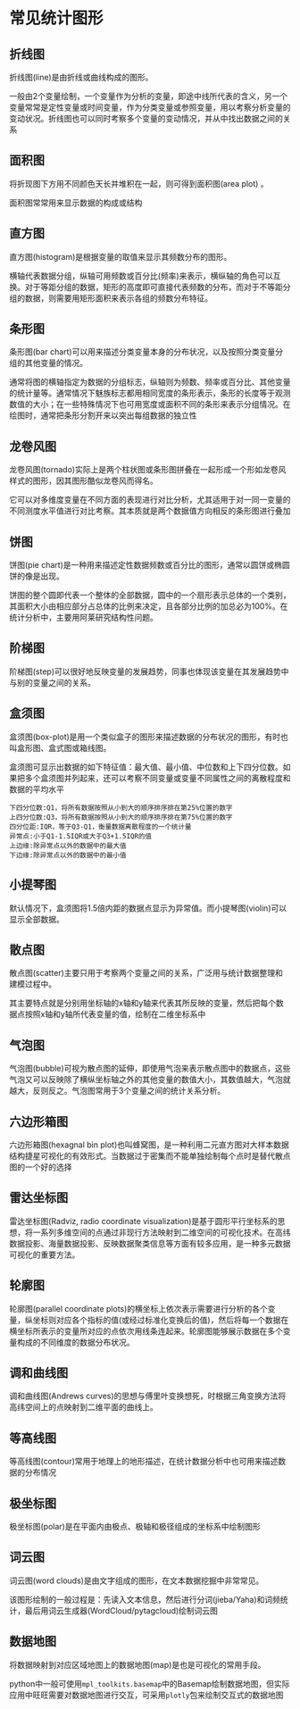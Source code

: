 # 常见统计图形

## 折线图

折线图(line)是由折线或曲线构成的图形。

一般由2个变量绘制，一个变量作为分析的变量，即途中线所代表的含义，另一个变量常常是定性变量或时间变量，作为分类变量或参照变量，用以考察分析变量的变动状况。折线图也可以同时考察多个变量的变动情况，并从中找出数据之间的关系

## 面积图

将折现图下方用不同颜色天长并堆积在一起，则可得到面积图(area plot) 。

面积图常常用来显示数据的构成或结构

## 直方图

直方图(histogram)是根据变量的取值来显示其频数分布的图形。

横轴代表数据分组，纵轴可用频数或百分比(频率)来表示，横纵轴的角色可以互换。对于等距分组的数据，矩形的高度即可直接代表频数的分布，而对于不等距分组的数据，则需要用矩形面积来表示各组的频数分布特征。

## 条形图

条形图(bar chart)可以用来描述分类变量本身的分布状况，以及按照分类变量分组的其他变量的情况。

通常将图的横轴指定为数据的分组标志，纵轴则为频数、频率或百分比、其他变量的统计量等。通常情况下魅族标志都用相同宽度的条形表示，条形的长度等于观测数值的大小；在一些特殊情况下也可用宽度或面积不同的条形来表示分组情况。在绘图时，通常把条形分割开来以突出每组数据的独立性

## 龙卷风图

龙卷风图(tornado)实际上是两个柱状图或条形图拼叠在一起形成一个形如龙卷风样式的图形，因其图形酷似龙卷风而得名。

它可以对多维度变量在不同方面的表现进行对比分析，尤其适用于对一同一变量的不同测度水平值进行对比考察。其本质就是两个数据值方向相反的条形图进行叠加

## 饼图

饼图(pie chart)是一种用来描述定性数据频数或百分比的图形，通常以圆饼或椭圆饼的像是出现。

饼图的整个圆即代表一个整体的全部数据，圆中的一个扇形表示总体的一个类别，其面积大小由相应部分占总体的比例来决定，且各部分比例的加总必为100%。在统计分析中，主要用阿莱研究结构性问题。

## 阶梯图

阶梯图(step)可以很好地反映变量的发展趋势，同事也体现该变量在其发展趋势中与别的变量之间的关系。

## 盒须图

盒须图(box-plot)是用一个类似盒子的图形来描述数据的分布状况的图形，有时也叫盒形图、盒式图或箱线图。

盒须图可显示出数据的如下特征值：最大值、最小值、中位数和上下四分位数。如果把多个盒须图并列起来，还可以考察不同变量或变量不同属性之间的离散程度和数据的平均水平

```
下四分位数:Q1，将所有数据按照从小到大的顺序排序排在第25%位置的数字
上四分位数:Q3，将所有数据按照从小到大的顺序排序排在第75%位置的数字
四分位距:IQR，等于Q3-Q1，衡量数据离散程度的一个统计量
异常点:小于Q1-1.5IQR或大于Q3+1.5IQR的值
上边缘:除异常点以外的数据中的最大值
下边缘:除异常点以外的数据中的最小值
```

## 小提琴图

默认情况下，盒须图将1.5倍内距的数据点显示为异常值。而小提琴图(violin)可以显示全部数据。

## 散点图

散点图(scatter)主要只用于考察两个变量之间的关系，广泛用与统计数据整理和建模过程中。

其主要特点就是分别用坐标轴的x轴和y轴来代表其所反映的变量，然后把每个数据点按照x轴和y轴所代表变量的值，绘制在二维坐标系中

## 气泡图

气泡图(bubble)可视为散点图的延伸，即使用气泡来表示散点图中的数据点，这些气泡又可以反映除了横纵坐标轴之外的其他变量的数值大小，其数值越大，气泡就越大，反则反之。气泡图常用于3个变量之间的统计关系分析。

## 六边形箱图

六边形箱图(hexagnal bin plot)也叫蜂窝图，是一种利用二元直方图对大样本数据结构捷星可视化的有效形式。当数据过于密集而不能单独绘制每个点时是替代散点图的一个好的选择

## 雷达坐标图

雷达坐标图(Radviz, radio coordinate visualization)是基于圆形平行坐标系的思想，将一系列多维空间的点通过非现行方法映射到二维空间的可视化技术。在高纬数据投影、海量数据投影、反映数据聚类信息等方面有较多应用，是一种多元数据可视化的重要方法。

## 轮廓图

轮廓图(parallel coordinate plots)的横坐标上依次表示需要进行分析的各个变量，纵坐标则对应各个指标的值(或经过标准化变换后的值)，然后将每一个数据在横坐标所表示的变量所对应的点依次用线条连起来。轮廓图能够展示数据在多个变量构成的不同维度的数据分布状况。

## 调和曲线图

调和曲线图(Andrews curves)的思想与傅里叶变换想死，时根据三角变换方法将高纬空间上的点映射到二维平面的曲线上。

## 等高线图

等高线图(contour)常用于地理上的地形描述，在统计数据分析中也可用来描述数据的分布情况

## 极坐标图

极坐标图(polar)是在平面内由极点、极轴和极径组成的坐标系中绘制图形

## 词云图

词云图(word clouds)是由文字组成的图形，在文本数据挖掘中非常常见。

该图形绘制的一般过程是：先读入文本信息，然后进行分词(jieba/Yaha)和词频统计，最后用词云生成器(WordCloud/pytagcloud)绘制词云图

## 数据地图

将数据映射到对应区域地图上的数据地图(map)是也是可视化的常用手段。

python中一般可使用`mpl_toolkits.basemap`中的Basemap绘制数据地图，但实际应用中旺旺需要对数据地图进行交互，可采用`plotly`包来绘制交互式的数据地图

